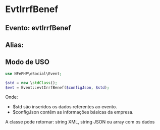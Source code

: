 # EvtIrrfBenef

## Evento: evtIrrfBenef

## Alias: 


## Modo de USO

```php
use NFePHP\eSocial\Event;

$std = new \stdClass();
$evt = Event::evtIrrfBenef($configJson, $std);
```

Onde:
- $std são inseridos os dados referentes ao evento.
- $configJson contêm as informações básicas da empresa.

A classe pode retornar: string XML, string JSON ou array com os dados
